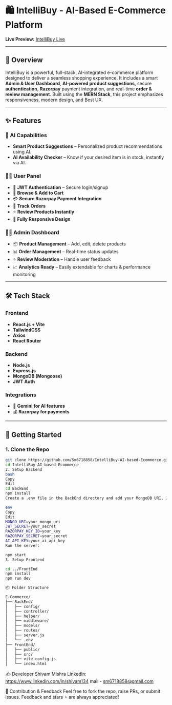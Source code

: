 # 🛍️ IntelliBuy - AI-Based E-Commerce Platform

**Live Preview:** [IntelliBuy Live](https://intelli-buy-ai-based-ecommerce-5ig4.vercel.app/)  

---

## 📌 Overview

IntelliBuy is a powerful, full-stack, AI-integrated e-commerce platform designed to deliver a seamless shopping experience. It includes a smart **Admin & User Dashboard**, **AI-powered product suggestions**, secure **authentication**, **Razorpay** payment integration, and real-time **order & review management**. Built using the **MERN Stack**, this project emphasizes responsiveness, modern design, and Best UX.

---

## ✨ Features

### 🧠 AI Capabilities
- **Smart Product Suggestions** – Personalized product recommendations using AI.
- **AI Availability Checker** – Know if your desired item is in stock, instantly via AI.

### 🧑‍💻 User Panel
- 🔐 **JWT Authentication** – Secure login/signup
- 🛒 **Browse & Add to Cart**
- 💳 **Secure Razorpay Payment Integration**
- 🧾 **Track Orders**
- ⭐ **Review Products Instantly**
- 📱 **Fully Responsive Design**

### 👨‍💼 Admin Dashboard
- 📦 **Product Management** – Add, edit, delete products
- 📊 **Order Management** – Real-time status updates
- ⭐ **Review Moderation** – Handle user feedback
- 📈 **Analytics Ready** – Easily extendable for charts & performance monitoring


---

## 🛠 Tech Stack

### Frontend
- **React.js + Vite**
- **TailwindCSS**
- **Axios**
- **React Router**

### Backend
- **Node.js**
- **Express.js**
- **MongoDB (Mongoose)**
- **JWT Auth**

### Integrations
- 🧠 **Gemini for AI features**
- 💰 **Razorpay for payments**

---

## 🚀 Getting Started

### 1. Clone the Repo

```bash
git clone https://github.com/Sm6718858/IntelliBuy-AI-based-Ecommerce.git
cd IntelliBuy-AI-based-Ecommerce
2. Setup Backend
bash
Copy
Edit
cd BackEnd
npm install
Create a .env file in the BackEnd directory and add your MongoDB URI, JWT secret, Razorpay keys, and AI API keys.

env
Copy
Edit
MONGO_URI=your_mongo_uri
JWT_SECRET=your_secret
RAZORPAY_KEY_ID=your_key
RAZORPAY_SECRET=your_secret
AI_API_KEY=your_ai_api_key
Run the server:

npm start
3. Setup Frontend

cd ../FrontEnd
npm install
npm run dev

📦 Folder Structure

E-Commerce/
├── BackEnd/
│   ├── config/
│   ├── controller/
│   ├── helper/
│   ├── middleware/
│   ├── models/
│   ├── routes/
│   ├── server.js
│   └── .env
├── FrontEnd/
│   ├── public/
│   ├── src/
│   ├── vite.config.js
│   └── index.html
```
✍️ Developer
Shivam Mishra 
LinkedIn: https://www.linkedin.com/in/shivam134
mail - sm6718858@gmail.com


🙌 Contribution & Feedback
Feel free to fork the repo, raise PRs, or submit issues. Feedback and stars ⭐ are always appreciated!
